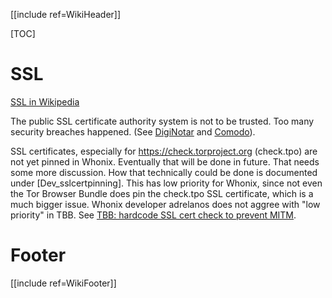 [[include ref=WikiHeader]]

[TOC]

# SSL #
[SSL in Wikipedia](https://en.wikipedia.org/wiki/Transport_Layer_Security)

The public SSL certificate authority system is not to be trusted. Too many security breaches happened. (See [DigiNotar](https://en.wikipedia.org/wiki/DigiNotar) and [Comodo](http://www.scmagazine.com/two-more-comodo-resellers-owned-in-ssl-hack/article/199620/)).

SSL certificates, especially for https://check.torproject.org (check.tpo) are not yet pinned in Whonix. Eventually that will be done in future. That needs some more discussion. How that technically could be done is documented under [Dev_sslcertpinning]. This has low priority for Whonix, since not even the Tor Browser Bundle does pin the check.tpo SSL certificate, which is a much bigger issue. Whonix developer adrelanos does not aggree with "low priority" in TBB. See [TBB: hardcode SSL cert check to prevent MITM](https://trac.torproject.org/projects/tor/ticket/3555).

# Footer #
[[include ref=WikiFooter]]